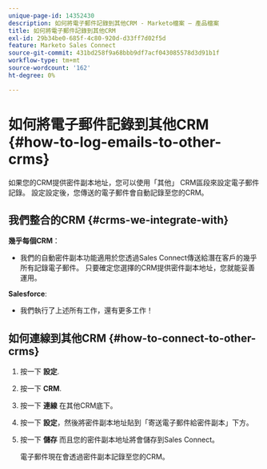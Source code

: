 ```yaml
---
unique-page-id: 14352430
description: 如何將電子郵件記錄到其他CRM - Marketo檔案 — 產品檔案
title: 如何將電子郵件記錄到其他CRM
exl-id: 29b34be0-685f-4c80-920d-d33ff7d02f5d
feature: Marketo Sales Connect
source-git-commit: 431bd258f9a68bbb9df7acf043085578d3d91b1f
workflow-type: tm+mt
source-wordcount: '162'
ht-degree: 0%

---
```


# 如何將電子郵件記錄到其他CRM {#how-to-log-emails-to-other-crms}

如果您的CRM提供密件副本地址，您可以使用「其他」 CRM區段來設定電子郵件記錄。 設定設定後，您傳送的電子郵件會自動記錄至您的CRM。

## 我們整合的CRM {#crms-we-integrate-with}

**幾乎每個CRM**：

* 我們的自動密件副本功能適用於您透過Sales Connect傳送給潛在客戶的幾乎所有記錄電子郵件。 只要確定您選擇的CRM提供密件副本地址，您就能妥善運用。

**Salesforce**:

* 我們執行了上述所有工作，還有更多工作！

## 如何連線到其他CRM {#how-to-connect-to-other-crms}

1. 按一下 **設定**.
1. 按一下 **CRM**.
1. 按一下 **連線** 在其他CRM底下。
1. 按一下 **設定**，然後將密件副本地址貼到「寄送電子郵件給密件副本」下方。
1. 按一下 **儲存** 而且您的密件副本地址將會儲存到Sales Connect。

   電子郵件現在會透過密件副本記錄至您的CRM。
